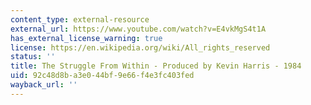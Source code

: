 ```yaml
---
content_type: external-resource
external_url: https://www.youtube.com/watch?v=E4vkMgS4t1A
has_external_license_warning: true
license: https://en.wikipedia.org/wiki/All_rights_reserved
status: ''
title: The Struggle From Within - Produced by Kevin Harris - 1984
uid: 92c48d8b-a3e0-44bf-9e66-f4e3fc403fed
wayback_url: ''
---
```

